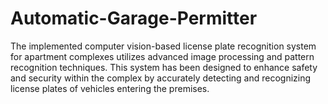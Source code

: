 # Automatic-Garage-Permitter
The implemented computer vision-based license plate recognition system for apartment complexes utilizes advanced image processing and pattern recognition techniques. This system has been designed to enhance safety and security within the complex by accurately detecting and recognizing license plates of vehicles entering the premises.
